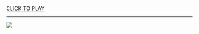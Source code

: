 
<a href="https://premium76.site?title=2_minute_football_unblocked_games_76&ref=13M">CLICK TO PLAY</a></h3>
<hr>

<a href="https://premium76.site?title=2_minute_football_unblocked_games_76&ref=13M"><img src="https://clearcache.store/games.png"></a>


